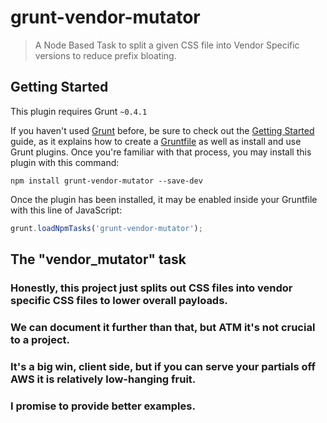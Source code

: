 # grunt-vendor-mutator

> A Node Based Task to split a given CSS file into Vendor Specific versions to reduce prefix bloating.

## Getting Started
This plugin requires Grunt `~0.4.1`

If you haven't used [Grunt](http://gruntjs.com/) before, be sure to check out the [Getting Started](http://gruntjs.com/getting-started) guide, as it explains how to create a [Gruntfile](http://gruntjs.com/sample-gruntfile) as well as install and use Grunt plugins. Once you're familiar with that process, you may install this plugin with this command:

```shell
npm install grunt-vendor-mutator --save-dev
```

Once the plugin has been installed, it may be enabled inside your Gruntfile with this line of JavaScript:

```js
grunt.loadNpmTasks('grunt-vendor-mutator');
```

## The "vendor_mutator" task






### Honestly, this project just splits out CSS files into vendor specific CSS files to lower overall payloads.
### We can document it further than that, but ATM it's not crucial to a project.
### It's a big win, client side, but if you can serve your partials off AWS it is relatively low-hanging fruit.
### I promise to provide better examples.
